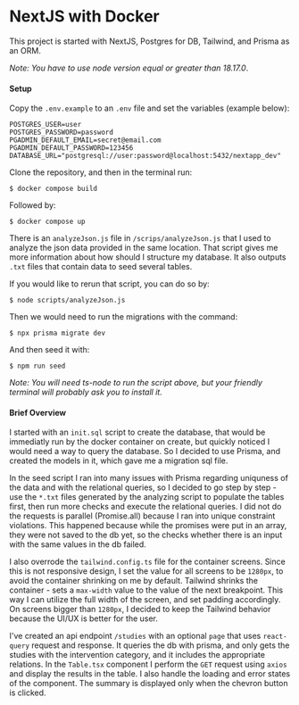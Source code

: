 # NextJS with Docker

This project is started with NextJS, Postgres for DB, Tailwind, and Prisma as an ORM.

*Note: You have to use node version equal or greater than 18.17.0*.

#### Setup

Copy the `.env.example` to an `.env` file and set the variables (example below):
```
POSTGRES_USER=user
POSTGRES_PASSWORD=password
PGADMIN_DEFAULT_EMAIL=secret@email.com
PGADMIN_DEFAULT_PASSWORD=123456
DATABASE_URL="postgresql://user:password@localhost:5432/nextapp_dev"
```

Clone the repository, and then in the terminal run:
```
$ docker compose build
```

Followed by:
```
$ docker compose up
```

There is an `analyzeJson.js` file in `/scrips/analyzeJson.js` that I used to analyze the json data provided in the same location.
That script gives me more information about how should I structure my database.
It also outputs `.txt` files that contain data to seed several tables.

If you would like to rerun that script, you can do so by:
```
$ node scripts/analyzeJson.js
```

Then we would need to run the migrations with the command:
```
$ npx prisma migrate dev
```

And then seed it with:
```
$ npm run seed
```
*Note: You will need ts-node to run the script above, but your friendly terminal will probably ask you to install it.*

#### Brief Overview

I started with an `init.sql` script to create the database, that would be immediatly run by the docker container on create, but quickly noticed I would need a way to query the database. So I decided to use Prisma, and created the models in it, which gave me a migration sql file.

In the seed script I ran into many issues with Prisma regarding uniquness of the data and with the relational queries, so I decided to go step by step - use the `*.txt` files generated by the analyzing script to populate the tables first, then run more checks and execute the relational queries.
I did not do the requests is parallel (Promise.all) because I ran into unique constraint violations. This happened because while the promises were put in an array, they were not saved to the db yet, so the checks whether there is an input with the same values in the db failed.

I also overrode the `tailwind.config.ts` file for the container screens. Since this is not responsive design, I set the value for all screens to be `1280px`, to avoid the container shrinking on me by default. Tailwind shrinks the container - sets a `max-width` value to the value of the next breakpoint. This way I can utilize the full width of the screen, and set padding accordingly. On screens bigger than `1280px`, I decided to keep the Tailwind behavior because the UI/UX is better for the user.

I've created an api endpoint `/studies` with an optional `page` that uses `react-query` request and response. It queries the db with prisma, and only gets the studies with the intervention category, and it includes the appropriate relations. In the `Table.tsx` component I perform the `GET` request using `axios` and display the results in the table. I also handle the loading and error states of the component.
The summary is displayed only when the chevron button is clicked.
